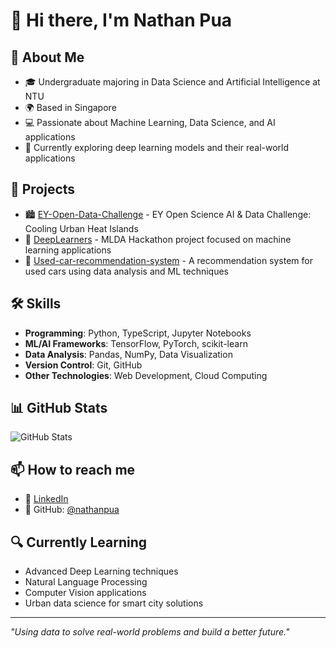 # 👋 Hi there, I'm Nathan Pua

## 💫 About Me
- 🎓 Undergraduate majoring in Data Science and Artificial Intelligence at NTU
- 🌍 Based in Singapore
- 💻 Passionate about Machine Learning, Data Science, and AI applications
- 🔭 Currently exploring deep learning models and their real-world applications

## 🚀 Projects
- 🏙️ [EY-Open-Data-Challenge](https://github.com/nathanpua/EY-Open-Data-Challenge) - EY Open Science AI & Data Challenge: Cooling Urban Heat Islands
- 🤖 [DeepLearners](https://github.com/nathanpua/DeepLearners) - MLDA Hackathon project focused on machine learning applications
- 🚗 [Used-car-recommendation-system](https://github.com/nathanpua/Used-car-recommendation-system) - A recommendation system for used cars using data analysis and ML techniques

## 🛠️ Skills
- **Programming**: Python, TypeScript, Jupyter Notebooks
- **ML/AI Frameworks**: TensorFlow, PyTorch, scikit-learn
- **Data Analysis**: Pandas, NumPy, Data Visualization
- **Version Control**: Git, GitHub
- **Other Technologies**: Web Development, Cloud Computing

## 📊 GitHub Stats
![GitHub Stats](https://github-readme-stats.vercel.app/api?username=nathanpua&show_icons=true&theme=radical)

## 📫 How to reach me
- 💼 [LinkedIn](https://www.linkedin.com/in/nathan-pua-7063562ab/)
- 🔗 GitHub: [@nathanpua](https://github.com/nathanpua)

## 🔍 Currently Learning
- Advanced Deep Learning techniques
- Natural Language Processing
- Computer Vision applications
- Urban data science for smart city solutions

---

*"Using data to solve real-world problems and build a better future."*
